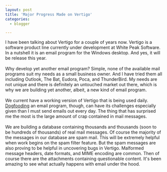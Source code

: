 ```yaml
---
layout: post
title: 'Major Progress Made on Vertigo'
categories:
  - blogger

---
```


I have been talking about Vertigo for a couple of years now.  Vertigo is a software product line currently under development at White Peak Software.  In a nutshell it is an email program for the Windows desktop.  And yes, it will be release this year.<br /><br />Why develop yet another email program?  Simple, none of the available mail programs suit my needs as a small business owner.  And I have tried them all including Outlook, The Bat, Eudora, Poca, and ThunderBird.  My needs are not unique and there is definitely an untouched market out there, which is why we are building yet another, albeit, a new kind of email program.<br /><br />We current have a working version of Vertigo that is being used daily.  <a href="http://en.wikipedia.org/wiki/Eat_one's_own_dog_food">Dogfooding</a> an email program, though, can have its challenges especially given than I must send emails out every day.  The thing that has surprised me the most is the large amount of crap contained in mail messages.<br /><br />We are building a database containing thousands and thousands (soon to be hundreds of thousands) of real mail messages.  Of course the majority of the messages in our database are spam mail.  This will be extremely helpful when work begins on the spam filter feature.  But the spam messages are also proving to be helpful in uncovering bugs in Vertigo.  Malformed message headers, date formats, and MIME encoding are common.  Then of course there are the attachments containing questionable content.  It's been amazing to see what actually happens with email under the hood.
